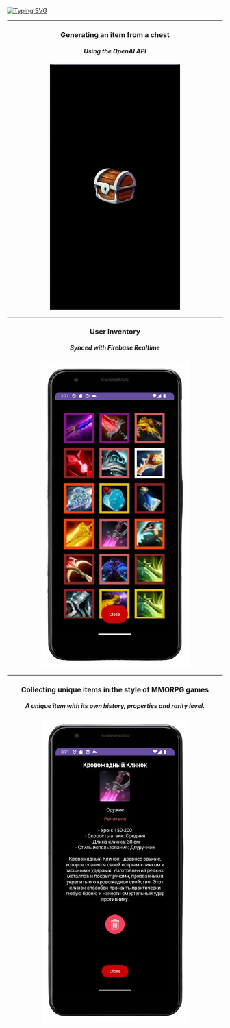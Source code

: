 
  [![Typing SVG](https://readme-typing-svg.demolab.com?font=Fira+Code&size=30&pause=1000&color=F7F7F7&background=000000&center=true&vCenter=true&random=false&width=1000&height=60&lines=AI+item+generation)](https://git.io/typing-svg)


---

### <p align="center">Generating an item from a chest</p>
##### <p align="center">Using the OpenAI API</p>

<p align="center">
    <img src="https://github.com/FacePunch1337/Chest/blob/main/open.gif"/>
</p>

---

### <p align="center">User Inventory</p>
##### <p align="center">Synced with Firebase Realtime</p>

<p align="center">
 <img src="https://github.com/FacePunch1337/Chest/blob/main/3.png">
</p>

---

### <p align="center">Collecting unique items in the style of MMORPG games</p>
##### <p align="center">A unique item with its own history, properties and rarity level.</p>

<p align="center">
 <img src="https://github.com/FacePunch1337/Chest/blob/main/4.png">
</p>
